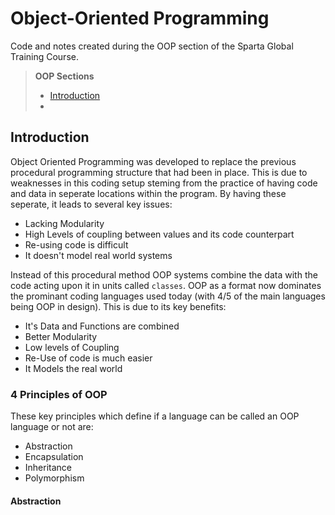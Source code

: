 # Object-Oriented Programming
Code and notes created during the OOP section of the Sparta Global Training Course.
> **OOP Sections**
> * [Introduction](#Introduction)
> * 

## Introduction
Object Oriented Programming was developed to replace the previous procedural programming structure that had been in place. This is due to weaknesses in this coding setup steming from the practice of having code and data in seperate locations within the program. By having these seperate, it leads to several key issues:

* Lacking Modularity
* High Levels of coupling between values and its code counterpart
* Re-using code is difficult
* It doesn't model real world systems

Instead of this procedural method OOP systems combine the data with the code acting upon it in units called `classes`. OOP as a format now dominates the prominant coding languages used today (with 4/5 of the main languages being OOP in design). This is due to its key benefits:

* It's Data and Functions are combined
* Better Modularity
* Low levels of Coupling
* Re-Use of code is much easier
* It Models the real world

### 4 Principles of OOP
These key principles which define if a language can be called an OOP language or not are:
* Abstraction
* Encapsulation
* Inheritance
* Polymorphism

#### Abstraction
